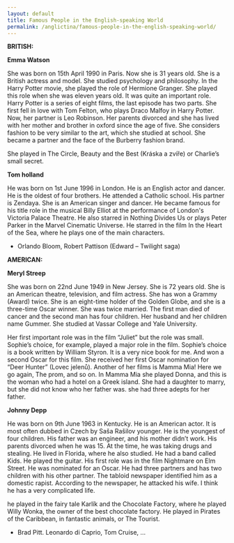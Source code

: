 ```yaml
---
layout: default
title: Famous People in the English-speaking World
permalink: /anglictina/famous-people-in-the-english-speaking-world/
---
```


**BRITISH:**

**Emma Watson**

She was born on 15th April 1990 in Paris. Now she is 31 years old. She is a British actress and model. She studied psychology and philosophy. In the Harry Potter movie, she played the role of Hermione Granger. She played this role when she was eleven years old. It was quite an important role. Harry Potter is a series of eight films, the last episode has two parts. She first fell in love with Tom Felton, who plays Draco Malfoy in Harry Potter. Now, her partner is Leo Robinson. Her parents divorced and she has lived with her mother and brother in oxford since the age of five. She considers fashion to be very similar to the art, which she studied at school. She became a partner and the face of the Burberry fashion brand.

She played in The Circle, Beauty and the Best (Kráska a zvíře) or Charlie’s small secret.

**Tom holland**

He was born on 1st June 1996 in London. He is an English actor and dancer. He is the oldest of four brothers. He attended a Catholic school. His partner is Zendaya. She is an American singer and dancer. He became famous for his title role in the musical Billy Elliot at the performance of London's Victoria Palace Theatre. He also starred in Nothing Divides Us or plays Peter Parker in the Marvel Cinematic Universe. He starred in the film In the Heart of the Sea, where he plays one of the main characters.

- Orlando Bloom, Robert Pattison (Edward – Twilight saga)

**AMERICAN:**

**Meryl Streep**

She was born on 22nd June 1949 in New Jersey. She is 72 years old. She is an American theatre, television, and film actress. She has won a Grammy (Award) twice. She is an eight-time holder of the Golden Globe, and she is a three-time Oscar winner.  She was twice married. The first man died of cancer and the second man has four children. Her husband and her children name Gummer. She studied at Vassar College and Yale University. 

Her first important role was in the film “Juliet” but the role was small. Sophie’s choice, for example, played a major role in the film. Sophie’s choice is a book written by William Styron. It is a very nice book for me. And won a second Oscar for this film. She received her first Oscar nomination for “Deer Hunter” (Lovec jelenů). Another of her films is Mamma Mia! Here we go again, The prom, and so on. In Mamma Mia she played Donna, and this is the woman who had a hotel on a Greek island. She had a daughter to marry, but she did not know who her father was. she had three adepts for her father.

**Johnny Depp**

He was born on 9th June 1963 in Kentucky. He is an American actor. It is most often dubbed in Czech by Saša Rašilov younger. He is the youngest of four children. His father was an engineer, and his mother didn’t work. His parents divorced when he was 15. At the time, he was taking drugs and stealing. He lived in Florida, where he also studied. He had a band called Kids. He played the guitar. His first role was in the film Nightmare on Elm Street. He was nominated for an Oscar. He had three partners and has two children with his other partner. The tabloid newspaper identified him as a domestic rapist. According to the newspaper, he attacked his wife. I think he has a very complicated life.

he played in the fairy tale Karlík and the Chocolate Factory, where he played Willy Wonka, the owner of the best chocolate factory. He played in Pirates of the Caribbean, in fantastic animals, or The Tourist.

- Brad Pitt. Leonardo di Caprio, Tom Cruise, …